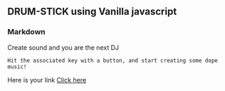 ## DRUM-STICK using Vanilla javascript

### Markdown

Create sound and you are the next DJ

``Hit the associated key with a button, and start creating some dope music!``

Here is your link [Click here](https://sachinfernandez.github.io/DRUM-STICK/)
